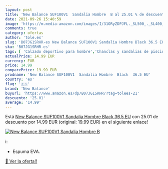 ```yaml
---
layout: post
title: 'New Balance SUF100V1  Sandalia Hombre  B al 25.01 % de descuento'
date: 2021-09-26 15:40:59
image: 'https://m.media-amazon.com/images/I/31ORyZDPJFL._SL500_._SL400_.jpg'
comments: true
category: ofertas
author: 'tole.es'
slug: 'B07JG1SRHR-es New Balance SUF100V1 Sandalia Hombre Black 36.5 EU'
sku: 'B07JG1SRHR-es'
tags: [ 'Calzado deportivo para hombre','Chanclas y sandalias de piscina para hombre','Zapatillas y calzado deportivo para hombre','Zapatos','Zapatos para hombre','Zapatos y complementos','new balance','sandalia', ]
actualPrice: 14.99 EUR
currency: EUR
price: 14.99
comparePrice: 19.99 EUR
prodname: 'New Balance SUF100V1  Sandalia Hombre  Black  36.5 EU'
country: 'es'
flag: '🇪🇸'
brand: 'New Balance'
buyurl: 'https://www.amazon.es/dp/B07JG1SRHR/?tag=tolees-21'
descuento: '25.01'
average: '14.99'
---
```


Está [New Balance SUF100V1  Sandalia Hombre  Black  36.5 EU](https://www.amazon.es/dp/B07JG1SRHR/?tag=tolees-21) con 25.01 de descuento por 14.99 EUR (original: 19.99 EUR) en el siguiente enlace!

[![New Balance SUF100V1  Sandalia Hombre  B](https://m.media-amazon.com/images/I/31ORyZDPJFL._SL500_._SL400_.jpg)](https://www.amazon.es/dp/B07JG1SRHR/?tag=tolees-21)

ℹ️:

- Espuma EVA.

[🛒 Ver la oferta!!](https://www.amazon.es/dp/B07JG1SRHR/?tag=tolees-21)
